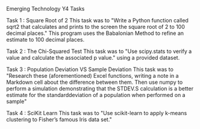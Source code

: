 Emerging Technology Y4 Tasks

Task 1 : Square Root of 2
    This task was to "Write a Python function called sqrt2 that calculates and
prints to the screen the square root of 2 to 100 decimal places." This program uses the Babalonian Method to refine an estimate to 100 decimal places.


Task 2 : The Chi-Squared Test 
    This task was to "Use scipy.stats to verify a value and calculate the associated p value." using a provided dataset.

Task 3 : Population Deviation VS Sample Deviation
    This task was to "Research these (aforementioned) Excel functions, writing a note in a Markdown cell about the difference between them. Then use numpy to perform a simulation demonstrating that the STDEV.S calculation is a better estimate for the standarddeviation of a population when performed on a sample"

Task 4 : SciKit Learn
This task was to "Use scikit-learn to apply k-means clustering to
Fisher’s famous Iris data set."